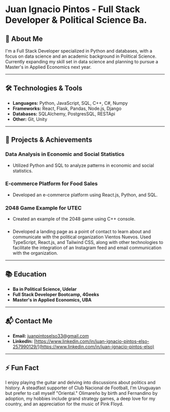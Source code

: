 # Juan Ignacio Pintos - Full Stack Developer & Political Science Ba.


## 👋 About Me

I'm a Full Stack Developer specialized in Python and databases, with a focus on data science and an academic background in Political Science. Currently expanding my skill set in data science and planning to pursue a Master's in Applied Economics next year.

---

## 🛠️ Technologies & Tools

- **Languages:** Python, JavaScript, SQL, C++, C#, Numpy
- **Frameworks:** React, Flask, Pandas, Node.js, Django
- **Databases:** SQLAlchemy, PostgresSQL, RESTApi
- **Other:** Git, Unity

---

## 🎯 Projects & Achievements

### Data Analysis in Economic and Social Statistics
- Utilized Python and SQL to analyze patterns in economic and social statistics.

### E-commerce Platform for Food Sales
- Developed an e-commerce platform using React.js, Python, and SQL.

### 2048 Game Example for UTEC
- Created an example of the 2048 game using C++ console.

### 
- Developed a landing page as a point of contact to learn about and communicate with the political organization Vientos Nuevos. Used TypeScript, React.js, and Tailwind CSS, along with other technologies to facilitate the integration of an Instagram feed and email communication with the organization.
---

## 📚 Education

- **Ba in Political Science, Udelar**
- **Full Stack Developer Bootcamp, 4Geeks**
- **Master's in Applied Economics, UBA**

---

## 📬 Contact Me

- **Email:** [juanpintoselso33@gmail.com](mailto:juanpintoselso33@gmail.com)
- **LinkedIn:** [https://www.linkedin.com/in/juan-ignacio-pintos-elso-257990129/](https://www.linkedin.com/in/juan-ignacio-pintos-elso)

---

## ⚡ Fun Fact

I enjoy playing the guitar and delving into discussions about politics and history. A steadfast supporter of Club Nacional de Football, I'm Uruguayan but prefer to call myself "Oriental." Olimareño by birth and Fernandino by adoption, my hobbies include grand strategy games, a deep love for my country, and an appreciation for the music of Pink Floyd.

